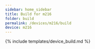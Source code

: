 ```yaml
---
sidebar: home_sidebar
title: Build for m216
folder: build
permalink: /devices/m216/build
device: m216
---
```

{% include templates/device_build.md %}
